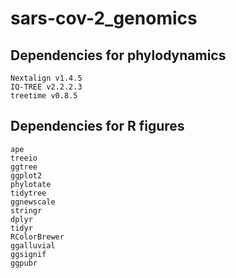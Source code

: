 # sars-cov-2_genomics
## Dependencies for phylodynamics
```
Nextalign v1.4.5
IQ-TREE v2.2.2.3
treetime v0.8.5
```

## Dependencies for R figures 
```
ape
treeio
ggtree
ggplot2
phylotate
tidytree
ggnewscale
stringr
dplyr
tidyr
RColorBrewer
ggalluvial
ggsignif
ggpubr
```
